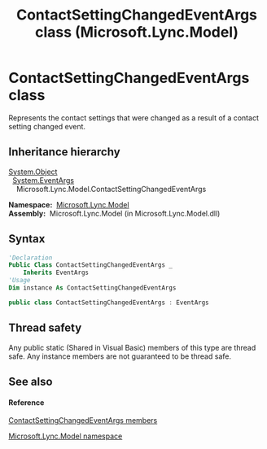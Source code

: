 ﻿---
title: ContactSettingChangedEventArgs class (Microsoft.Lync.Model)
TOCTitle: ContactSettingChangedEventArgs class
ms:assetid: T:Microsoft.Lync.Model.ContactSettingChangedEventArgs_DI_3_UC_OCS14MrefLyncWPF
ms:mtpsurl: https://msdn.microsoft.com/en-us/library/microsoft.lync.model.contactsettingchangedeventargs_di_3_uc_ocs14mreflyncwpf(v=office.15)
ms:contentKeyID: 48598818
ms.date: 07/28/2014
mtps_version: v=office.15
f1_keywords:
- Microsoft.Lync.Model.ContactSettingChangedEventArgs
dev_langs:
- CSharp
- JScript
- VB
- other
---

# ContactSettingChangedEventArgs class

Represents the contact settings that were changed as a result of a contact setting changed event.

## Inheritance hierarchy

[System.Object](http://msdn2.microsoft.com/en-us/library/e5kfa45b)  
  [System.EventArgs](http://msdn2.microsoft.com/en-us/library/118wxtk3)  
    Microsoft.Lync.Model.ContactSettingChangedEventArgs  

**Namespace:**  [Microsoft.Lync.Model](microsoft-lync-model-namespace_2.md)  
**Assembly:**  Microsoft.Lync.Model (in Microsoft.Lync.Model.dll)

## Syntax

``` vb
'Declaration
Public Class ContactSettingChangedEventArgs _
    Inherits EventArgs
'Usage
Dim instance As ContactSettingChangedEventArgs
```

``` csharp
public class ContactSettingChangedEventArgs : EventArgs
```

## Thread safety

Any public static (Shared in Visual Basic) members of this type are thread safe. Any instance members are not guaranteed to be thread safe.

## See also

#### Reference

[ContactSettingChangedEventArgs members](contactsettingchangedeventargs-members-microsoft-lync-model_2.md)

[Microsoft.Lync.Model namespace](microsoft-lync-model-namespace_2.md)

